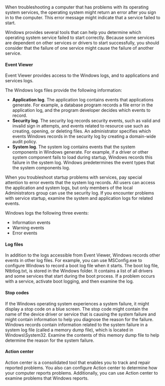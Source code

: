 When troubleshooting a computer that has problems with its operating system services, the operating system might return an error after you sign in to the computer. This error message might indicate that a service failed to start.

Windows provides several tools that can help you determine which operating system service failed to start correctly. Because some services are dependent on other services or drivers to start successfully, you should consider that the failure of one service might cause the failure of another service.

#### Event Viewer

Event Viewer provides access to the Windows logs, and to applications and services logs.

The Windows logs files provide the following information:

 -  **Application log**. The application log contains events that applications generate. For example, a database program records a file error in the application log, and the program developer decides which events to record.
 -  **Security log**. The security log records security events, such as valid and invalid sign in attempts, and events related to resource use such as creating, opening, or deleting files. An administrator specifies which events Windows records in the security log by creating a domain-wide audit policy.
 -  **System log**. The system log contains events that the system components in Windows generate. For example, if a driver or other system component fails to load during startup, Windows records this failure in the system log. Windows predetermines the event types that the system components log.

When you troubleshoot startup problems with services, pay special attention to error events that the system log records. All users can access the application and system logs, but only members of the local Administrators group can use the security log. If you encounter problems with service startup, examine the system and application logs for related events.

Windows logs the following three events:

 -  Information events
 -  Warning events
 -  Error events

#### Log files

In addition to the logs accessible from Event Viewer, Windows records other events in other log files. For example, you can use MSConfig.exe to configure Windows to record a boot log file when it starts. The boot log file, Ntbtlog.txt, is stored in the Windows folder. It contains a list of all drivers and some services that start during the boot process. If a problem occurs with a service, activate boot logging, and then examine the log.

#### Stop codes

If the Windows operating system experiences a system failure, it might display a stop code on a blue screen. The stop code might contain the name of the device driver or service that is causing the system failure and might contain information to help you diagnose the reason for the failure. Windows records contain information related to the system failure in a system log file (called a memory dump file), which is located in Windows\\System32. Examine the contents of this memory dump file to help determine the reason for the system failure.

#### Action center

Action center is a consolidated tool that enables you to track and repair reported problems. You also can configure Action center to determine how your computer reports problems. Additionally, you can use Action center to examine problems that Windows reports.
